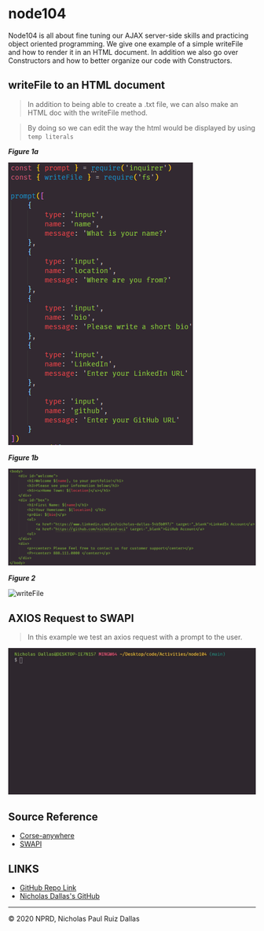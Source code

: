 # node104
Node104 is all about fine tuning our AJAX server-side skills and practicing object oriented programming. We give one example of a simple writeFile and how to render it in an HTML document. In addition we also go over Constructors and how to better organize our code with Constructors. 

## writeFile to an HTML document

> In addition to being able to create a .txt file, we can also make an HTML doc with the writeFile method. 

> By doing so we can edit the way the html would be displayed by using `temp literals`

***Figure 1a***

![prompt](./photos/prompt.png)

***Figure 1b***

![tempLit](./photos/tempLit.PNG)

***Figure 2***

![writeFile](./Video/writeFile.gif)


## AXIOS Request to SWAPI

> In this example we test an axios request with a prompt to the user.

![starWars](./Video/starWars.gif)

## Source Reference 
- [Corse-anywhere](https://github.com/aydinsenih/cors-anywhere)
- [SWAPI](https://swapi.dev/documentation#javascript)

## LINKS

- [GitHub Repo Link](https://github.com/nicholasd-uci/node104)
- [Nicholas Dallas's GitHub](https://github.com/nicholasd-uci)

- - -
© 2020 NPRD, Nicholas Paul Ruiz Dallas